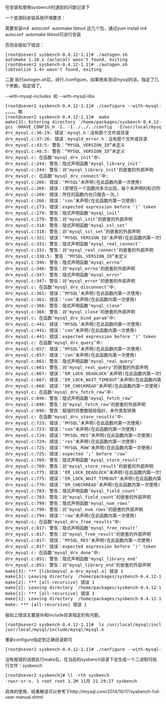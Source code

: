 <!--
author: admin
date: 2015-08-17 16:59:44
title: sysbench安装需要的依赖包及出现的问题
tags: aclocal,libtoolize,m4,mysql,sysbench
category: Mysql
status: publish
summary: 在安装和使用sysbench时遇到的问题记录下一个是源码安装系统环境要求：需要安装m4  autoconf  automake libtool 这几个包，通过yum install m4  autoconf  automake libtool可进行安装否则会报如下错误：[root
-->

在安装和使用sysbench时遇到的问题记录下

一个是源码安装系统环境要求：

需要安装m4  autoconf  automake libtool 这几个包，通过yum install m4  autoconf  automake libtool可进行安装

否则会报如下错误：
<pre class="lang:sh decode:true ">[root@sever2 sysbench-0.4.12-1.1]# ./autogen.sh 
automake 1.10.x (aclocal) wasn't found, exiting
[root@sever2 sysbench-0.4.12-1.1]# ./autogen.sh 
libtoolize 1.4+ wasn't found, exiting</pre>
二是 执行autogen.sh后，进行./configure，如果用来测试mysql的话，指定了几个参数。指定错了。

--with-mysql-includes  和 --with-mysql-libs
<pre class="lang:vim decode:true">[root@sever2 sysbench-0.4.12-1.1]# ./configure --with-mysql-includes=/usr/local/mysql/include --with-mysql-libs=/usr/local/mysql/lib
。。。。。略
[root@sever2 sysbench-0.4.12-1.1]#  make
make[3]: Entering directory `/home/packages/sysbench-0.4.12-1.1/sysbench/drivers/mysql'
gcc -DHAVE_CONFIG_H -I. -I../../../config  -I/usr/local/mysql/include -I../../../sysbench -D_XOPEN_SOURCE=500 -D_GNU_SOURCE  -W -Wall -Wextra -Wpointer-arith -Wbad-function-cast   -Wstrict-prototypes -Wnested-externs -Winline   -funroll-loops  -Wundef -Wstrict-prototypes -Wmissing-prototypes -Wmissing-declarations -Wredundant-decls -Wcast-align        -pthread -O2 -ggdb3  -MT libsbmysql_a-drv_mysql.o -MD -MP -MF .deps/libsbmysql_a-drv_mysql.Tpo -c -o libsbmysql_a-drv_mysql.o `test -f 'drv_mysql.c' || echo './'`drv_mysql.c
drv_mysql.c:36:19: 错误：mysql.h：没有那个文件或目录
drv_mysql.c:37:26: 错误：mysqld_error.h：没有那个文件或目录
drv_mysql.c:43:5: 警告：“MYSQL_VERSION_ID”未定义
drv_mysql.c:48:5: 警告：“MYSQL_VERSION_ID”未定义
drv_mysql.c: 在函数‘mysql_drv_init’中:
drv_mysql.c:244: 警告：隐式声明函数‘mysql_library_init’
drv_mysql.c:244: 警告：对‘mysql_library_init’的嵌套的外部声明
drv_mysql.c: 在函数‘mysql_drv_connect’中:
drv_mysql.c:266: 错误：‘MYSQL’未声明(在此函数内第一次使用)
drv_mysql.c:266: 错误：(即使在一个函数内多次出现，每个未声明的标识符在其
drv_mysql.c:266: 错误：所在的函数内也只报告一次。)
drv_mysql.c:266: 错误：‘con’未声明(在此函数内第一次使用)
drv_mysql.c:273: 错误：expected expression before ‘)’ token
drv_mysql.c:279: 警告：隐式声明函数‘mysql_init’
drv_mysql.c:279: 警告：对‘mysql_init’的嵌套的外部声明
drv_mysql.c:318: 警告：隐式声明函数‘mysql_ssl_set’
drv_mysql.c:318: 警告：对‘mysql_ssl_set’的嵌套的外部声明
drv_mysql.c:321: 错误：‘MYSQL_VERSION_ID’未声明(在此函数内第一次使用)
drv_mysql.c:331: 警告：隐式声明函数‘mysql_real_connect’
drv_mysql.c:331: 警告：对‘mysql_real_connect’的嵌套的外部声明
drv_mysql.c:338:5: 警告：“MYSQL_VERSION_ID”未定义
drv_mysql.c:346: 警告：隐式声明函数‘mysql_errno’
drv_mysql.c:346: 警告：对‘mysql_errno’的嵌套的外部声明
drv_mysql.c:347: 警告：隐式声明函数‘mysql_error’
drv_mysql.c:347: 警告：对‘mysql_error’的嵌套的外部声明
drv_mysql.c: 在函数‘mysql_drv_disconnect’中:
drv_mysql.c:361: 错误：‘MYSQL’未声明(在此函数内第一次使用)
drv_mysql.c:361: 错误：‘con’未声明(在此函数内第一次使用)
drv_mysql.c:366: 警告：隐式声明函数‘mysql_close’
drv_mysql.c:366: 警告：对‘mysql_close’的嵌套的外部声明
drv_mysql.c: 在函数‘mysql_drv_bind_param’中:
drv_mysql.c:441: 错误：‘MYSQL’未声明(在此函数内第一次使用)
drv_mysql.c:441: 错误：‘con’未声明(在此函数内第一次使用)
drv_mysql.c:441: 错误：expected expression before ‘)’ token
drv_mysql.c: 在函数‘mysql_drv_query’中:
drv_mysql.c:657: 错误：‘MYSQL’未声明(在此函数内第一次使用)
drv_mysql.c:657: 错误：‘con’未声明(在此函数内第一次使用)
drv_mysql.c:661: 警告：隐式声明函数‘mysql_real_query’
drv_mysql.c:661: 警告：对‘mysql_real_query’的嵌套的外部声明
drv_mysql.c:667: 错误：‘ER_LOCK_DEADLOCK’未声明(在此函数内第一次使用)
drv_mysql.c:667: 错误：‘ER_LOCK_WAIT_TIMEOUT’未声明(在此函数内第一次使用)
drv_mysql.c:668: 错误：‘ER_CHECKREAD’未声明(在此函数内第一次使用)
drv_mysql.c: 在函数‘mysql_drv_fetch_row’中:
drv_mysql.c:696: 警告：隐式声明函数‘mysql_fetch_row’
drv_mysql.c:696: 警告：对‘mysql_fetch_row’的嵌套的外部声明
drv_mysql.c:696: 警告：赋值时将整数赋给指针，未作类型转换
drv_mysql.c: 在函数‘mysql_drv_store_results’中:
drv_mysql.c:723: 错误：‘MYSQL’未声明(在此函数内第一次使用)
drv_mysql.c:723: 错误：‘con’未声明(在此函数内第一次使用)
drv_mysql.c:724: 错误：‘MYSQL_RES’未声明(在此函数内第一次使用)
drv_mysql.c:724: 错误：‘res’未声明(在此函数内第一次使用)
drv_mysql.c:725: 错误：‘MYSQL_ROW’未声明(在此函数内第一次使用)
drv_mysql.c:725: 错误：expected ‘;’ before ‘row’
drv_mysql.c:769: 警告：隐式声明函数‘mysql_store_result’
drv_mysql.c:769: 警告：对‘mysql_store_result’的嵌套的外部声明
drv_mysql.c:775: 错误：‘ER_LOCK_DEADLOCK’未声明(在此函数内第一次使用)
drv_mysql.c:775: 错误：‘ER_LOCK_WAIT_TIMEOUT’未声明(在此函数内第一次使用)
drv_mysql.c:776: 错误：‘ER_CHECKREAD’未声明(在此函数内第一次使用)
drv_mysql.c:783: 警告：隐式声明函数‘mysql_field_count’
drv_mysql.c:783: 警告：对‘mysql_field_count’的嵌套的外部声明
drv_mysql.c:790: 警告：隐式声明函数‘mysql_num_rows’
drv_mysql.c:790: 警告：对‘mysql_num_rows’的嵌套的外部声明
drv_mysql.c:794: 错误：‘row’未声明(在此函数内第一次使用)
drv_mysql.c: 在函数‘mysql_drv_free_results’中:
drv_mysql.c:817: 警告：隐式声明函数‘mysql_free_result’
drv_mysql.c:817: 警告：对‘mysql_free_result’的嵌套的外部声明
drv_mysql.c:817: 错误：‘MYSQL_RES’未声明(在此函数内第一次使用)
drv_mysql.c:817: 错误：expected expression before ‘)’ token
drv_mysql.c: 在函数‘mysql_drv_done’中:
drv_mysql.c:851: 警告：隐式声明函数‘mysql_library_end’
drv_mysql.c:851: 警告：对‘mysql_library_end’的嵌套的外部声明
make[3]: *** [libsbmysql_a-drv_mysql.o] 错误 1
make[3]: Leaving directory `/home/packages/sysbench-0.4.12-1.1/sysbench/drivers/mysql'
make[2]: *** [all-recursive] 错误 1
make[2]: Leaving directory `/home/packages/sysbench-0.4.12-1.1/sysbench/drivers'
make[1]: *** [all-recursive] 错误 1
make[1]: Leaving directory `/home/packages/sysbench-0.4.12-1.1/sysbench'
make: *** [all-recursive] 错误 1</pre>
报如上错误主要是lib和include目录指定的有问题。
<pre class="lang:vim decode:true ">[root@sever2 sysbench-0.4.12-1.1]#  ls /usr/local/mysql/include/mysql/mysql.h 
/usr/local/mysql/include/mysql/mysql.h</pre>
重新configure指定到正确目录即可
<pre class="lang:vim decode:true ">[root@sever2 sysbench-0.4.12-1.1]# ./configure --with-mysql-includes=/usr/local/mysql/include/mysql/ --with-mysql-libs=/usr/local/mysql/lib/mysql</pre>
没有报错的话就执行make后，在当前的sysbench目录下会生成一个二进制可执行文件：sysbench
<pre class="lang:vim decode:true ">[root@sever2 sysbench]# ll -rth sysbench
-rwxr-xr-x. 1 root root 3.2M 11月 21 19:27 sysbench</pre>
具体的使用、结果解读可以参考下http://imysql.com/2014/10/17/sysbench-full-user-manual.shtml